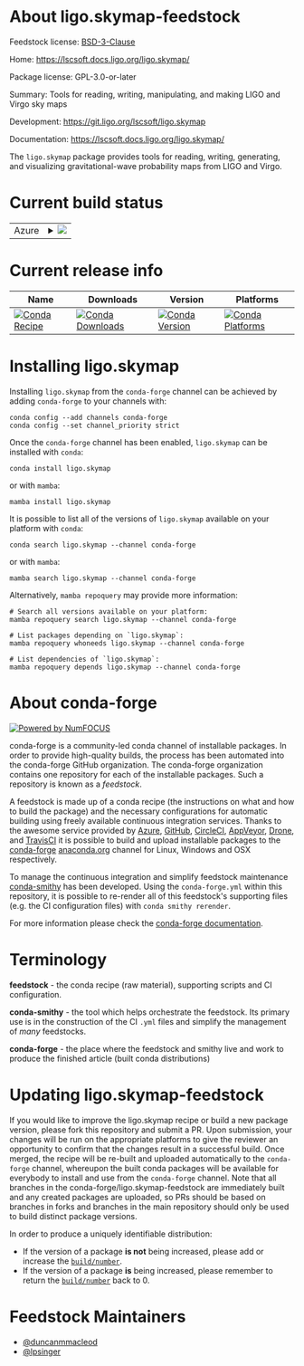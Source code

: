 About ligo.skymap-feedstock
===========================

Feedstock license: [BSD-3-Clause](https://github.com/conda-forge/ligo.skymap-feedstock/blob/main/LICENSE.txt)

Home: https://lscsoft.docs.ligo.org/ligo.skymap/

Package license: GPL-3.0-or-later

Summary: Tools for reading, writing, manipulating, and making LIGO and Virgo sky maps

Development: https://git.ligo.org/lscsoft/ligo.skymap

Documentation: https://lscsoft.docs.ligo.org/ligo.skymap/

The `ligo.skymap` package provides tools for reading, writing, generating,
and visualizing gravitational-wave probability maps from LIGO and Virgo.


Current build status
====================


<table>
    
  <tr>
    <td>Azure</td>
    <td>
      <details>
        <summary>
          <a href="https://dev.azure.com/conda-forge/feedstock-builds/_build/latest?definitionId=2628&branchName=main">
            <img src="https://dev.azure.com/conda-forge/feedstock-builds/_apis/build/status/ligo.skymap-feedstock?branchName=main">
          </a>
        </summary>
        <table>
          <thead><tr><th>Variant</th><th>Status</th></tr></thead>
          <tbody><tr>
              <td>linux_64_python3.10</td>
              <td>
                <a href="https://dev.azure.com/conda-forge/feedstock-builds/_build/latest?definitionId=2628&branchName=main">
                  <img src="https://dev.azure.com/conda-forge/feedstock-builds/_apis/build/status/ligo.skymap-feedstock?branchName=main&jobName=linux&configuration=linux%20linux_64_python3.10" alt="variant">
                </a>
              </td>
            </tr><tr>
              <td>linux_64_python3.11</td>
              <td>
                <a href="https://dev.azure.com/conda-forge/feedstock-builds/_build/latest?definitionId=2628&branchName=main">
                  <img src="https://dev.azure.com/conda-forge/feedstock-builds/_apis/build/status/ligo.skymap-feedstock?branchName=main&jobName=linux&configuration=linux%20linux_64_python3.11" alt="variant">
                </a>
              </td>
            </tr><tr>
              <td>linux_64_python3.9</td>
              <td>
                <a href="https://dev.azure.com/conda-forge/feedstock-builds/_build/latest?definitionId=2628&branchName=main">
                  <img src="https://dev.azure.com/conda-forge/feedstock-builds/_apis/build/status/ligo.skymap-feedstock?branchName=main&jobName=linux&configuration=linux%20linux_64_python3.9" alt="variant">
                </a>
              </td>
            </tr><tr>
              <td>linux_aarch64_python3.10</td>
              <td>
                <a href="https://dev.azure.com/conda-forge/feedstock-builds/_build/latest?definitionId=2628&branchName=main">
                  <img src="https://dev.azure.com/conda-forge/feedstock-builds/_apis/build/status/ligo.skymap-feedstock?branchName=main&jobName=linux&configuration=linux%20linux_aarch64_python3.10" alt="variant">
                </a>
              </td>
            </tr><tr>
              <td>linux_aarch64_python3.11</td>
              <td>
                <a href="https://dev.azure.com/conda-forge/feedstock-builds/_build/latest?definitionId=2628&branchName=main">
                  <img src="https://dev.azure.com/conda-forge/feedstock-builds/_apis/build/status/ligo.skymap-feedstock?branchName=main&jobName=linux&configuration=linux%20linux_aarch64_python3.11" alt="variant">
                </a>
              </td>
            </tr><tr>
              <td>linux_aarch64_python3.9</td>
              <td>
                <a href="https://dev.azure.com/conda-forge/feedstock-builds/_build/latest?definitionId=2628&branchName=main">
                  <img src="https://dev.azure.com/conda-forge/feedstock-builds/_apis/build/status/ligo.skymap-feedstock?branchName=main&jobName=linux&configuration=linux%20linux_aarch64_python3.9" alt="variant">
                </a>
              </td>
            </tr><tr>
              <td>linux_ppc64le_python3.10</td>
              <td>
                <a href="https://dev.azure.com/conda-forge/feedstock-builds/_build/latest?definitionId=2628&branchName=main">
                  <img src="https://dev.azure.com/conda-forge/feedstock-builds/_apis/build/status/ligo.skymap-feedstock?branchName=main&jobName=linux&configuration=linux%20linux_ppc64le_python3.10" alt="variant">
                </a>
              </td>
            </tr><tr>
              <td>linux_ppc64le_python3.11</td>
              <td>
                <a href="https://dev.azure.com/conda-forge/feedstock-builds/_build/latest?definitionId=2628&branchName=main">
                  <img src="https://dev.azure.com/conda-forge/feedstock-builds/_apis/build/status/ligo.skymap-feedstock?branchName=main&jobName=linux&configuration=linux%20linux_ppc64le_python3.11" alt="variant">
                </a>
              </td>
            </tr><tr>
              <td>linux_ppc64le_python3.9</td>
              <td>
                <a href="https://dev.azure.com/conda-forge/feedstock-builds/_build/latest?definitionId=2628&branchName=main">
                  <img src="https://dev.azure.com/conda-forge/feedstock-builds/_apis/build/status/ligo.skymap-feedstock?branchName=main&jobName=linux&configuration=linux%20linux_ppc64le_python3.9" alt="variant">
                </a>
              </td>
            </tr><tr>
              <td>osx_64_python3.10</td>
              <td>
                <a href="https://dev.azure.com/conda-forge/feedstock-builds/_build/latest?definitionId=2628&branchName=main">
                  <img src="https://dev.azure.com/conda-forge/feedstock-builds/_apis/build/status/ligo.skymap-feedstock?branchName=main&jobName=osx&configuration=osx%20osx_64_python3.10" alt="variant">
                </a>
              </td>
            </tr><tr>
              <td>osx_64_python3.11</td>
              <td>
                <a href="https://dev.azure.com/conda-forge/feedstock-builds/_build/latest?definitionId=2628&branchName=main">
                  <img src="https://dev.azure.com/conda-forge/feedstock-builds/_apis/build/status/ligo.skymap-feedstock?branchName=main&jobName=osx&configuration=osx%20osx_64_python3.11" alt="variant">
                </a>
              </td>
            </tr><tr>
              <td>osx_64_python3.9</td>
              <td>
                <a href="https://dev.azure.com/conda-forge/feedstock-builds/_build/latest?definitionId=2628&branchName=main">
                  <img src="https://dev.azure.com/conda-forge/feedstock-builds/_apis/build/status/ligo.skymap-feedstock?branchName=main&jobName=osx&configuration=osx%20osx_64_python3.9" alt="variant">
                </a>
              </td>
            </tr><tr>
              <td>osx_arm64_python3.10</td>
              <td>
                <a href="https://dev.azure.com/conda-forge/feedstock-builds/_build/latest?definitionId=2628&branchName=main">
                  <img src="https://dev.azure.com/conda-forge/feedstock-builds/_apis/build/status/ligo.skymap-feedstock?branchName=main&jobName=osx&configuration=osx%20osx_arm64_python3.10" alt="variant">
                </a>
              </td>
            </tr><tr>
              <td>osx_arm64_python3.11</td>
              <td>
                <a href="https://dev.azure.com/conda-forge/feedstock-builds/_build/latest?definitionId=2628&branchName=main">
                  <img src="https://dev.azure.com/conda-forge/feedstock-builds/_apis/build/status/ligo.skymap-feedstock?branchName=main&jobName=osx&configuration=osx%20osx_arm64_python3.11" alt="variant">
                </a>
              </td>
            </tr><tr>
              <td>osx_arm64_python3.9</td>
              <td>
                <a href="https://dev.azure.com/conda-forge/feedstock-builds/_build/latest?definitionId=2628&branchName=main">
                  <img src="https://dev.azure.com/conda-forge/feedstock-builds/_apis/build/status/ligo.skymap-feedstock?branchName=main&jobName=osx&configuration=osx%20osx_arm64_python3.9" alt="variant">
                </a>
              </td>
            </tr>
          </tbody>
        </table>
      </details>
    </td>
  </tr>
</table>

Current release info
====================

| Name | Downloads | Version | Platforms |
| --- | --- | --- | --- |
| [![Conda Recipe](https://img.shields.io/badge/recipe-ligo.skymap-green.svg)](https://anaconda.org/conda-forge/ligo.skymap) | [![Conda Downloads](https://img.shields.io/conda/dn/conda-forge/ligo.skymap.svg)](https://anaconda.org/conda-forge/ligo.skymap) | [![Conda Version](https://img.shields.io/conda/vn/conda-forge/ligo.skymap.svg)](https://anaconda.org/conda-forge/ligo.skymap) | [![Conda Platforms](https://img.shields.io/conda/pn/conda-forge/ligo.skymap.svg)](https://anaconda.org/conda-forge/ligo.skymap) |

Installing ligo.skymap
======================

Installing `ligo.skymap` from the `conda-forge` channel can be achieved by adding `conda-forge` to your channels with:

```
conda config --add channels conda-forge
conda config --set channel_priority strict
```

Once the `conda-forge` channel has been enabled, `ligo.skymap` can be installed with `conda`:

```
conda install ligo.skymap
```

or with `mamba`:

```
mamba install ligo.skymap
```

It is possible to list all of the versions of `ligo.skymap` available on your platform with `conda`:

```
conda search ligo.skymap --channel conda-forge
```

or with `mamba`:

```
mamba search ligo.skymap --channel conda-forge
```

Alternatively, `mamba repoquery` may provide more information:

```
# Search all versions available on your platform:
mamba repoquery search ligo.skymap --channel conda-forge

# List packages depending on `ligo.skymap`:
mamba repoquery whoneeds ligo.skymap --channel conda-forge

# List dependencies of `ligo.skymap`:
mamba repoquery depends ligo.skymap --channel conda-forge
```


About conda-forge
=================

[![Powered by
NumFOCUS](https://img.shields.io/badge/powered%20by-NumFOCUS-orange.svg?style=flat&colorA=E1523D&colorB=007D8A)](https://numfocus.org)

conda-forge is a community-led conda channel of installable packages.
In order to provide high-quality builds, the process has been automated into the
conda-forge GitHub organization. The conda-forge organization contains one repository
for each of the installable packages. Such a repository is known as a *feedstock*.

A feedstock is made up of a conda recipe (the instructions on what and how to build
the package) and the necessary configurations for automatic building using freely
available continuous integration services. Thanks to the awesome service provided by
[Azure](https://azure.microsoft.com/en-us/services/devops/), [GitHub](https://github.com/),
[CircleCI](https://circleci.com/), [AppVeyor](https://www.appveyor.com/),
[Drone](https://cloud.drone.io/welcome), and [TravisCI](https://travis-ci.com/)
it is possible to build and upload installable packages to the
[conda-forge](https://anaconda.org/conda-forge) [anaconda.org](https://anaconda.org/)
channel for Linux, Windows and OSX respectively.

To manage the continuous integration and simplify feedstock maintenance
[conda-smithy](https://github.com/conda-forge/conda-smithy) has been developed.
Using the ``conda-forge.yml`` within this repository, it is possible to re-render all of
this feedstock's supporting files (e.g. the CI configuration files) with ``conda smithy rerender``.

For more information please check the [conda-forge documentation](https://conda-forge.org/docs/).

Terminology
===========

**feedstock** - the conda recipe (raw material), supporting scripts and CI configuration.

**conda-smithy** - the tool which helps orchestrate the feedstock.
                   Its primary use is in the construction of the CI ``.yml`` files
                   and simplify the management of *many* feedstocks.

**conda-forge** - the place where the feedstock and smithy live and work to
                  produce the finished article (built conda distributions)


Updating ligo.skymap-feedstock
==============================

If you would like to improve the ligo.skymap recipe or build a new
package version, please fork this repository and submit a PR. Upon submission,
your changes will be run on the appropriate platforms to give the reviewer an
opportunity to confirm that the changes result in a successful build. Once
merged, the recipe will be re-built and uploaded automatically to the
`conda-forge` channel, whereupon the built conda packages will be available for
everybody to install and use from the `conda-forge` channel.
Note that all branches in the conda-forge/ligo.skymap-feedstock are
immediately built and any created packages are uploaded, so PRs should be based
on branches in forks and branches in the main repository should only be used to
build distinct package versions.

In order to produce a uniquely identifiable distribution:
 * If the version of a package **is not** being increased, please add or increase
   the [``build/number``](https://docs.conda.io/projects/conda-build/en/latest/resources/define-metadata.html#build-number-and-string).
 * If the version of a package **is** being increased, please remember to return
   the [``build/number``](https://docs.conda.io/projects/conda-build/en/latest/resources/define-metadata.html#build-number-and-string)
   back to 0.

Feedstock Maintainers
=====================

* [@duncanmmacleod](https://github.com/duncanmmacleod/)
* [@lpsinger](https://github.com/lpsinger/)


